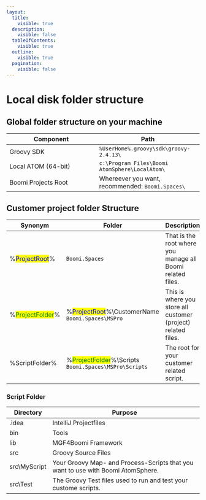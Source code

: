 ```yaml
---
layout:
  title:
    visible: true
  description:
    visible: false
  tableOfContents:
    visible: true
  outline:
    visible: true
  pagination:
    visible: false
---
```


# Local disk folder structure

## Global folder structure on your machine

<table><thead><tr><th width="218">Component</th><th>Path</th></tr></thead><tbody><tr><td>Groovy SDK</td><td><code>%UserHome%.groovy\sdk\groovy-2.4.13\</code></td></tr><tr><td>Local ATOM (64-bit)</td><td><code>c:\Program Files\Boomi AtomSphere\LocalAtom\</code></td></tr><tr><td>Boomi Projects Root</td><td>Whereever you want, recommended: <code>Boomi.Spaces\</code></td></tr></tbody></table>

## Customer project folder Structure

<table><thead><tr><th width="191">Synonym</th><th width="301">Folder</th><th>Description</th></tr></thead><tbody><tr><td>%<mark style="color:blue;">ProjectRoot</mark>%</td><td><code>Boomi.Spaces</code></td><td>That is the root where you manage all Boomi related files.</td></tr><tr><td>%<mark style="color:green;">ProjectFolder</mark>%</td><td>%<mark style="color:blue;">ProjectRoot</mark>%\CustomerName<br><code>Boomi.Spaces\MSPro</code></td><td>This is where you store all customer (project) related files.</td></tr><tr><td>%ScriptFolder%</td><td>%<mark style="color:green;">ProjectFolder</mark>%\Scripts<br><code>Boomi.Spaces\MSPro\Scripts</code></td><td>The root for your customer related script.</td></tr></tbody></table>

### Script Folder

| Directory    | Purpose                                                                          |
| ------------ | -------------------------------------------------------------------------------- |
| .idea        | IntelliJ Projectfiles                                                            |
| bin          | Tools                                                                            |
| lib          | MGF4Boomi Framework                                                              |
| src          | Groovy Source Files                                                              |
| src\MyScript | Your Groovy Map- and Process-Scripts that you want to use with Boomi AtomSphere. |
| src\Test     | The Groovy Test files used to run and test your custome scripts.                 |
